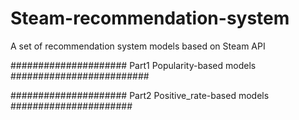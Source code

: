 # Steam-recommendation-system
A set of recommendation system models based on Steam API

##################### Part1 Popularity-based models #########################

##################### Part2 Positive_rate-based models ######################
